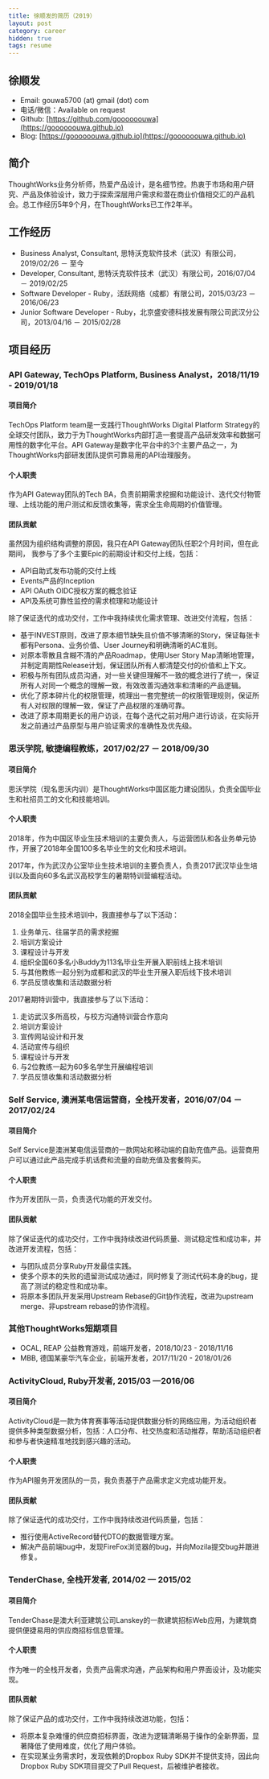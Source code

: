 ```yaml
---
title: 徐顺发的简历（2019）
layout: post
category: career
hidden: true
tags: resume
---
```


## 徐顺发

- Email: gouwa5700 (at) gmail (dot) com
- 电话/微信：Available on request
- Github: [https://github.com/goooooouwa](https://goooooouwa.github.io)
- Blog: [https://goooooouwa.github.io](https://goooooouwa.github.io)

## 简介
ThoughtWorks业务分析师，热爱产品设计，是名细节控。热衷于市场和用户研究、产品及体验设计，致力于探索深层用户需求和潜在商业价值相交汇的产品机会。总工作经历5年9个月，在ThoughtWorks已工作2年半。

## 工作经历

- Business Analyst, Consultant, 思特沃克软件技术（武汉）有限公司，2019/02/26 － 至今
- Developer, Consultant, 思特沃克软件技术（武汉）有限公司，2016/07/04 － 2019/02/25
- Software Developer - Ruby，活跃网络（成都）有限公司，2015/03/23 － 2016/06/23
- Junior Software Developer - Ruby，北京盛安德科技发展有限公司武汉分公司，2013/04/16 － 2015/02/28

## 项目经历

### API Gateway, TechOps Platform, Business Analyst，2018/11/19 - 2019/01/18

#### 项目简介
TechOps Platform team是一支践行ThoughtWorks Digital Platform Strategy的全球交付团队，致力于为ThoughtWorks内部打造一套提高产品研发效率和数据可用性的数字化平台。API Gateway是数字化平台中的3个主要产品之一，为ThoughtWorks内部研发团队提供可靠易用的API治理服务。

#### 个人职责
作为API Gateway团队的Tech BA，负责前期需求挖掘和功能设计、迭代交付物管理、上线功能的用户测试和反馈收集等，需求全生命周期的价值管理。

#### 团队贡献
虽然因为组织结构调整的原因，我只在API Gateway团队任职2个月时间，但在此期间，
我参与了多个主要Epic的前期设计和交付上线，包括：

- API自助式发布功能的交付上线
- Events产品的Inception
- API OAuth OIDC授权方案的概念验证
- API及系统可靠性监控的需求梳理和功能设计

除了保证迭代的成功交付，工作中我持续优化需求管理、改进交付流程，包括：

- 基于INVEST原则，改进了原本细节缺失且价值不够清晰的Story，保证每张卡都有Persona、业务价值、User Journey和明确清晰的AC准则。
- 对原本零散且含糊不清的产品Roadmap，使用User Story Map清晰地管理，并制定周期性Release计划，保证团队所有人都清楚交付的价值和上下文。
- 积极与所有团队成员沟通，对一些关键但理解不一致的概念进行了统一，保证所有人对同一个概念的理解一致，有效改善沟通效率和清晰的产品逻辑。
- 优化了原本碎片化的权限管理，梳理出一套完整统一的权限管理规则，保证所有人对权限的理解一致，保证了产品权限的准确可靠。
- 改进了原本周期更长的用户访谈，在每个迭代之前对用户进行访谈，在实际开发之前通过产品原型与用户验证需求的准确性及优先级。

### 思沃学院, 敏捷编程教练，2017/02/27 － 2018/09/30

#### 项目简介
思沃学院（现名思沃内训）是ThoughtWorks中国区能力建设团队，负责全国毕业生和社招员工的文化和技能培训。

#### 个人职责
2018年，作为中国区毕业生技术培训的主要负责人，与运营团队和各业务单元协作，开展了2018年全国100多名毕业生的文化和技术培训。

2017年，作为武汉办公室毕业生技术培训的主要负责人，负责2017武汉毕业生培训以及面向60多名武汉高校学生的暑期特训营编程活动。

#### 团队贡献
2018全国毕业生技术培训中，我直接参与了以下活动：

1. 业务单元、往届学员的需求挖掘
2. 培训方案设计
3. 课程设计与开发
4. 组织全国60多名小Buddy为113名毕业生开展入职前线上技术培训
5. 与其他教练一起分别为成都和武汉的毕业生开展入职后线下技术培训
6. 学员反馈收集和活动数据分析

2017暑期特训营中，我直接参与了以下活动：

1. 走访武汉多所高校，与校方沟通特训营合作意向
2. 培训方案设计
3. 宣传网站设计和开发
4. 活动宣传与组织
5. 课程设计与开发
6. 与2位教练一起为60多名学生开展编程培训
7. 学员反馈收集和活动数据分析

### Self Service, 澳洲某电信运营商，全栈开发者，2016/07/04 － 2017/02/24

#### 项目简介
Self Service是澳洲某电信运营商的一款网站和移动端的自助充值产品。运营商用户可以通过此产品完成手机话费和流量的自助充值及套餐购买。

#### 个人职责
作为开发团队一员，负责迭代功能的开发交付。

#### 团队贡献
除了保证迭代的成功交付，工作中我持续改进代码质量、测试稳定性和成功率，并改进开发流程，包括：

- 与团队成员分享Ruby开发最佳实践。
- 使多个原本的失败的遗留测试成功通过，同时修复了测试代码本身的bug，提高了测试的稳定性和成功率。
- 将原本多团队开发采用Upstream Rebase的Git协作流程，改进为upstream merge、非upstream rebase的协作流程。

### 其他ThoughtWorks短期项目
- OCAL, REAP 公益教育游戏，前端开发者，2018/10/23 - 2018/11/16
- MBB, 德国某豪华汽车企业，前端开发者，2017/11/20 - 2018/01/26

### ActivityCloud, Ruby开发者, 2015/03 —2016/06

#### 项目简介
ActivityCloud是一款为体育赛事等活动提供数据分析的网络应用，为活动组织者提供多种类型数据分析，包括：人口分布、社交热度和活动推荐，帮助活动组织者和参与者快速精准地找到感兴趣的活动。

#### 个人职责
作为API服务开发团队的一员，我负责基于产品需求定义完成功能开发。

#### 团队贡献
除了保证迭代的成功交付，工作中我持续改进代码质量，包括：

- 推行使用ActiveRecord替代DTO的数据管理方案。
- 解决产品前端bug中，发现FireFox浏览器的bug，并向Mozila提交bug并跟进修复。

### TenderChase, 全栈开发者, 2014/02 — 2015/02

#### 项目简介
TenderChase是澳大利亚建筑公司Lanskey的一款建筑招标Web应用，为建筑商提供便捷易用的供应商招标信息管理。

#### 个人职责
作为唯一的全栈开发者，负责产品需求沟通，产品架构和用户界面设计，及功能实现。

#### 团队贡献
除了保证产品的成功交付，工作中我持续改进功能，包括：

- 将原本复杂难懂的供应商招标界面，改进为逻辑清晰易于操作的全新界面，显著降低了使用难度，优化了用户体验。
- 在实现某业务需求时，发现依赖的Dropbox Ruby SDK并不提供支持，因此向Dropbox Ruby SDK项目提交了Pull Request，后被维护者接收。

